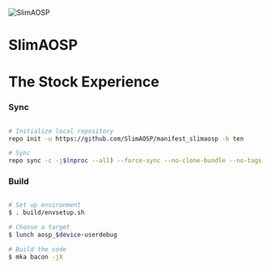 ![SlimAOSP](https://github.com/SlimAOSP/manifest_slimaosp/blob/ten/banner/SlimAOSP.png)

# SlimAOSP #

# The Stock Experience #

### Sync ###

```bash

# Initialize local repository
repo init -u https://github.com/SlimAOSP/manifest_slimaosp -b ten

# Sync
repo sync -c -j$(nproc --all) --force-sync --no-clone-bundle --no-tags
```

### Build ###

```bash

# Set up environment
$ . build/envsetup.sh

# Choose a target
$ lunch aosp_$device-userdebug

# Build the code
$ mka bacon -jX
